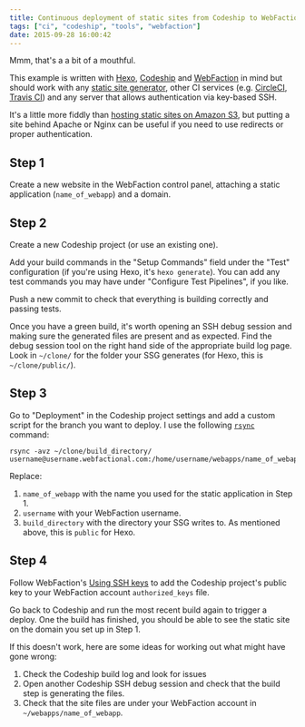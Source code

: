 ```yaml
---
title: Continuous deployment of static sites from Codeship to WebFaction with rsync
tags: ["ci", "codeship", "tools", "webfaction"]
date: 2015-09-28 16:00:42
---
```


Mmm, that's a a bit of a mouthful.

This example is written with [Hexo](https://hexo.io/), [Codeship](https://codeship.io/) and [WebFaction](https://www.webfaction.com?affiliate=beafg) in mind but should work with any [static site generator](https://www.staticgen.com/), other CI services (e.g. [CircleCI](https://circleci.com/docs/introduction-to-continuous-deployment), [Travis CI](http://docs.travis-ci.com/user/deployment/custom/)) and any server that allows authentication via key-based SSH.

It's a little more fiddly than [hosting static sites on Amazon S3](http://docs.aws.amazon.com/AmazonS3/latest/dev/WebsiteHosting.html), but putting a site behind Apache or Nginx can be useful if you need to use redirects or proper authentication.

## Step 1

Create a new website in the WebFaction control panel, attaching a static application (`name_of_webapp`) and a domain.

## Step 2

Create a new Codeship project (or use an existing one).

Add your build commands in the "Setup Commands" field under the "Test" configuration (if you're using Hexo, it's `hexo generate`). You can add any test commands you may have under "Configure Test Pipelines", if you like.

Push a new commit to check that everything is building correctly and passing tests.

Once you have a green build, it's worth opening an SSH debug session and making sure the generated files are present and as expected. Find the debug session tool on the right hand side of the appropriate build log page. Look in `~/clone/` for the folder your SSG generates (for Hexo, this is `~/clone/public/`).

## Step 3

Go to "Deployment" in the Codeship project settings and add a custom script for the branch you want to deploy. I use the following [`rsync`](http://www.evbackup.com/support-commonly-used-rsync-arguments/) command:

    rsync -avz ~/clone/build_directory/ username@username.webfactional.com:/home/username/webapps/name_of_webapp/

Replace:

1. `name_of_webapp` with the name you used for the static application in Step 1.
2. `username` with your WebFaction username.
3. `build_directory` with the directory your SSG writes to. As mentioned above, this is `public` for Hexo.

## Step 4

Follow WebFaction's [Using SSH keys](https://docs.webfaction.com/user-guide/access.html#using-ssh-keys) to add the Codeship project's public key to your WebFaction account `authorized_keys` file.

Go back to Codeship and run the most recent build again to trigger a deploy. One the build has finished, you should be able to see the static site on the domain you set up in Step 1.

If this doesn't work, here are some ideas for working out what might have gone wrong:

1. Check the Codeship build log and look for issues
2. Open another Codeship SSH debug session and check that the build step is generating the files.
3. Check that the site files are under your WebFaction account in `~/webapps/name_of_webapp`.

